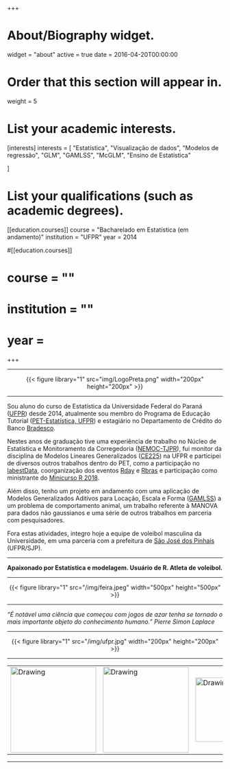 +++
# About/Biography widget.
widget = "about"
active = true
date = 2016-04-20T00:00:00

# Order that this section will appear in.
weight = 5

# List your academic interests.
[interests]
  interests = [
    "Estatística",
    "Visualização de dados",
    "Modelos de regressão",
    "GLM",
    "GAMLSS",
    "McGLM",
    "Ensino de Estatística"

  ]

# List your qualifications (such as academic degrees).
[[education.courses]]
  course = "Bacharelado em Estatística (em andamento)"
  institution = "UFPR"
  year = 2014

#[[education.courses]]
#  course = ""
#  institution = ""
#  year =  
  
+++

---

<center>
{{< figure library="1" src="img/LogoPreta.png" width="200px" height="200px" >}}
</center>

---

Sou aluno do curso de Estatística da Universidade Federal do Paraná ([UFPR][ufpr]) desde 2014, atualmente sou membro do Programa de Educação Tutorial ([PET-Estatística, UFPR][pet]) e estagiário no Departamento de Crédito do Banco [Bradesco][bradesco]. 

Nestes anos de graduação tive uma experiência de trabalho no Núcleo de Estatística e Monitoramento da Corregedoria ([NEMOC-TJPR][nemoc]), fui monitor da disciplina de Modelos Lineares Generalizados ([CE225][glm]) na UFPR e participei de diversos outros trabalhos dentro do PET, como a participação no [labestData][ld], coorganização dos eventos [Rday][rday] e [Rbras][rbras] e participação como ministrante do [Minicurso R 2018][minicurso]. 

Além disso, tenho um projeto em andamento com uma aplicação de Modelos Generalizados Aditivos para Locação, Escala e Forma ([GAMLSS][gamlss]) a um problema de comportamento animal, um trabalho referente à MANOVA para dados não gaussianos e uma série de outros trabalhos em parceria com pesquisadores.

Fora estas atividades, integro hoje a equipe de voleibol masculina da Universidade, em uma parceria com a prefeitura de [São José dos Pinhais][sjp] (UFPR/SJP).

---

**Apaixonado por Estatística e modelagem. Usuário de R. Atleta de voleibol.**

---

<center>
{{< figure library="1" src="/img/feira.jpeg" width="500px" height="500px" >}}
</center>

---

*“É notável uma ciência que começou com jogos de azar tenha se tornado o mais importante objeto do conhecimento humano.” Pierre Simon Laplace*

---

<center>
{{< figure library="1" src="/img/ufpr.jpg" width="200px" height="200px" >}}
</center>

---

<table><tr>
<td> <img src="/img/ufpr.jpg" alt="Drawing" style="width: 200px;"/> </td>
<td> <img src="img/LogoPreta.png" alt="Drawing" style="width: 200px;"/> </td>
<td> <img src="img/leg.png" alt="Drawing" style="width: 150px;"/> </td>
</tr></table>

---

[pet]: https://pet-estatistica.github.io/site/

[nemoc]: https://www.tjpr.jus.br/corregedoria?p_p_id=36&p_p_lifecycle=0&p_p_state=maximized&p_p_mode=view&_36_struts_action=%2Fwiki%2Fview&p_r_p_185834411_nodeName=CORREGEDORIA-GERAL+DA+JUSTI%C3%87A&p_r_p_185834411_title=16.+NEMOC&p_r_p_185834411_nodeId=176942

[ufpr]: http://www.ufpr.br/portalufpr/

[glm]: https://docs.ufpr.br/~taconeli/CE22518/CE22518.html

[ld]: https://gitlab.c3sl.ufpr.br/pet-estatistica/labestData

[gamlss]: http://www.gamlss.com/

[sjp]: http://www.sjp.pr.gov.br/secretarias/secretaria-esporte-e-lazer/

[bradesco]: https://banco.bradesco/html/classic/index.shtm

[rday]: http://rday.leg.ufpr.br/

[rbras]: http://www.rbras.org.br/rbras63

[minicurso]: https://pet-estatistica.github.io/site/minicurso_r/